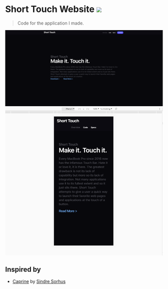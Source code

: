 # Short Touch Website <img src="media/icon.png" width="60">

> Code for the application I made.

<a href="https://github.com/SunstroUS/short-touch-website">
	<img src="public/imgs/website.png" width="846">
</a>

<a href="https://github.com/SunstroUS/short-touch-website">
	<img src="public/imgs/mobile.png" width="846">
</a>

## Inspired by

- [Caprine](https://github.com/sindresorhus/caprine) by [Sindre Sorhus](https://github.com/sindresorhus)
